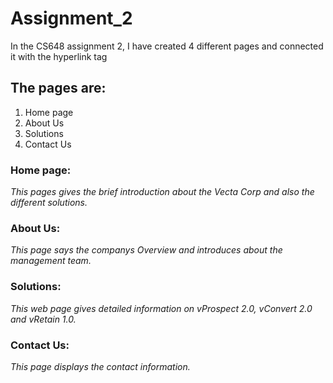 # Assignment_2
In the CS648 assignment 2, I have created 4 different pages and connected it with the hyperlink tag

## The pages are:
1. Home page
2. About Us 
3. Solutions
4. Contact Us

### Home page:  
_This pages gives the brief introduction about the Vecta Corp and also the different solutions._

### About Us:
_This page says the companys Overview and introduces about the management team._

### Solutions:
_This web page gives detailed information on vProspect 2.0, vConvert 2.0 and vRetain 1.0._

### Contact Us:
_This page displays the contact information._